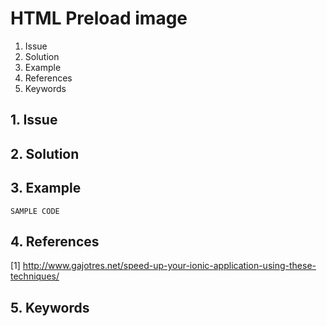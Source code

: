 # HTML Preload image
1. Issue
2. Solution
3. Example
4. References
5. Keywords


## 1. Issue


## 2. Solution

## 3. Example

```
SAMPLE CODE
```

## 4. References

[1] http://www.gajotres.net/speed-up-your-ionic-application-using-these-techniques/


## 5. Keywords

